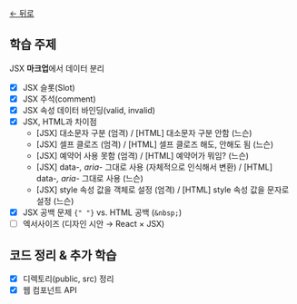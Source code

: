 [← 뒤로](../README.md)

## 학습 주제

JSX **마크업**에서 데이터 분리

- [x] JSX 슬롯(Slot)
- [x] JSX 주석(comment)
- [x] JSX 속성 데이터 바인딩(valid, invalid)
- [x] JSX, HTML과 차이점
    - [JSX] 대소문자 구분 (엄격) / [HTML] 대소문자 구분 안함 (느슨)
    - [JSX] 셀프 클로즈 (엄격) / [HTML] 셀프 클로즈 해도, 안해도 됨 (느슨)
    - [JSX] 예약어 사용 못함 (엄격) / [HTML] 예약어가 뭐임? (느슨)
    - [JSX] data-*, aria-* 그대로 사용 (자체적으로 인식해서 변환) / [HTML] data-*, aria-* 그대로 사용 (느슨)
    - [JSX] style 속성 값을 객체로 설정 (엄격) / [HTML] style 속성 값을 문자로 설정 (느슨)
- [x] JSX 공백 문제 `{" "}` vs. HTML 공백 (`&nbsp;`)
- [ ] 엑서사이즈 (디자인 시안 → React × JSX)

## 코드 정리 & 추가 학습

- [x] 디렉토리(public, src) 정리
- [x] 웹 컴포넌트 API